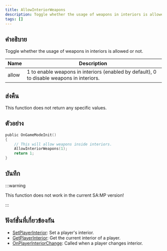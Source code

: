 ```yaml
---
title: AllowInteriorWeapons
description: Toggle whether the usage of weapons in interiors is allowed or not.
tags: []
---
```


## คำอธิบาย

Toggle whether the usage of weapons in interiors is allowed or not.

| Name  | Description                                                                               |
| ----- | ----------------------------------------------------------------------------------------- |
| allow | 1 to enable weapons in interiors (enabled by default), 0 to disable weapons in interiors. |

## ส่งคืน

This function does not return any specific values.

## ตัวอย่าง

```c
public OnGameModeInit()
{
    // This will allow weapons inside interiors.
    AllowInteriorWeapons(1);
    return 1;
}
```

## บันทึก

:::warning

This function does not work in the current SA:MP version!

:::

## ฟังก์ชั่นที่เกี่ยวข้องกัน

- [SetPlayerInterior](../../scripting/functions/SetPlayerInterior.md): Set a player's interior.
- [GetPlayerInterior](../../scripting/functions/GetPlayerInterior.md): Get the current interior of a player.
- [OnPlayerInteriorChange](../../scripting/callbacks/OnPlayerInteriorChange.md): Called when a player changes interior.
